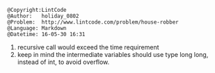 ```
@Copyright:LintCode
@Author:   holiday_0802
@Problem:  http://www.lintcode.com/problem/house-robber
@Language: Markdown
@Datetime: 16-05-30 16:31
```

1. recursive call would exceed the time requirement
2. keep in mind the intermediate variables should use type long long, instead of int, to avoid overflow.